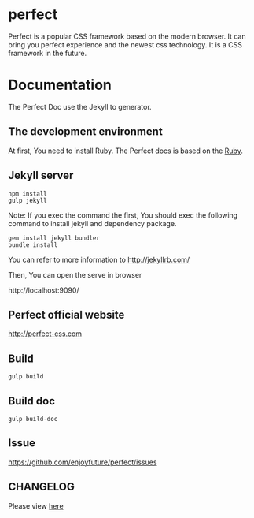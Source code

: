 # perfect
  Perfect is a popular CSS framework based on the modern browser.
  It can bring you perfect experience and the newest css technology.
  It is a CSS framework in the future.

# Documentation

The Perfect Doc use the Jekyll to generator.

## The development environment

At first, You need to install Ruby. The Perfect docs is based on the [Ruby](https://www.ruby-lang.org/zh_cn/).

##  Jekyll server

```
npm install
gulp jekyll
```

Note: If you exec the command the first, You should exec the following command to install jekyll and dependency package.

```
gem install jekyll bundler
bundle install
```

You can refer to more information to http://jekyllrb.com/

Then, You can open the serve in browser

http://localhost:9090/

## Perfect official website

http://perfect-css.com


## Build

```
gulp build
```

## Build doc

```
gulp build-doc
```

## Issue

https://github.com/enjoyfuture/perfect/issues

## CHANGELOG

Please view [here](./CHANGELOG.md)
